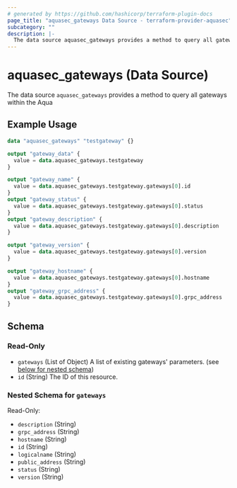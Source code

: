 ```yaml
---
# generated by https://github.com/hashicorp/terraform-plugin-docs
page_title: "aquasec_gateways Data Source - terraform-provider-aquasec"
subcategory: ""
description: |-
  The data source aquasec_gateways provides a method to query all gateways within the Aqua
---
```


# aquasec_gateways (Data Source)

The data source `aquasec_gateways` provides a method to query all gateways within the Aqua

## Example Usage

```terraform
data "aquasec_gateways" "testgateway" {}

output "gateway_data" {
  value = data.aquasec_gateways.testgateway
}

output "gateway_name" {
  value = data.aquasec_gateways.testgateway.gateways[0].id
}
output "gateway_status" {
  value = data.aquasec_gateways.testgateway.gateways[0].status
}
output "gateway_description" {
  value = data.aquasec_gateways.testgateway.gateways[0].description
}

output "gateway_version" {
  value = data.aquasec_gateways.testgateway.gateways[0].version
}

output "gateway_hostname" {
  value = data.aquasec_gateways.testgateway.gateways[0].hostname
}
output "gateway_grpc_address" {
  value = data.aquasec_gateways.testgateway.gateways[0].grpc_address
}
```

<!-- schema generated by tfplugindocs -->
## Schema

### Read-Only

- `gateways` (List of Object) A list of existing gateways' parameters. (see [below for nested schema](#nestedatt--gateways))
- `id` (String) The ID of this resource.

<a id="nestedatt--gateways"></a>
### Nested Schema for `gateways`

Read-Only:

- `description` (String)
- `grpc_address` (String)
- `hostname` (String)
- `id` (String)
- `logicalname` (String)
- `public_address` (String)
- `status` (String)
- `version` (String)
